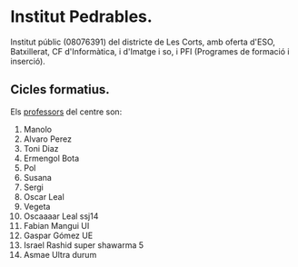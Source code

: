 # Institut Pedrables.
Institut públic (08076391) del districte de Les Corts, amb oferta d'ESO, Batxillerat, CF d'Informàtica, i d'Imatge i so, i PFI (Programes de formació i inserció).

## Cicles formatius.

Els [professors](https://www.institutpedralbes.cat) del centre son:
1. Manolo
2. Alvaro Perez
3. Toni Diaz
4. Ermengol Bota
5. Pol
6. Susana
7. Sergi
8. Oscar Leal
9. Vegeta 
10. Oscaaaar Leal ssj14
11. Fabian Mangui UI
12. Gaspar Gómez UE
13. Israel Rashid super shawarma 5
14. Asmae Ultra durum 
